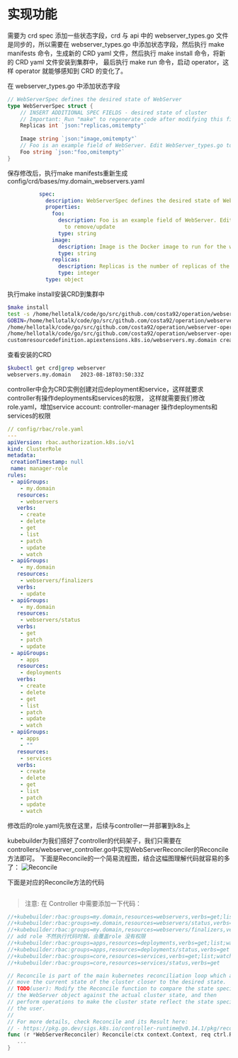 # 实现功能

 需要为 crd spec 添加一些状态字段，crd 与 api 中的 webserver_types.go 文件是同步的，所以需要在 webserver_types.go 中添加状态字段，然后执行 make manifests 命令，生成新的 CRD yaml 文件，然后执行 make install 命令，将新的 CRD yaml 文件安装到集群中，
 最后执行 make run 命令，启动 operator，这样 operator 就能够感知到 CRD 的变化了。
 
在 webserver_types.go 中添加状态字段

```go
// WebServerSpec defines the desired state of WebServer
type WebServerSpec struct {
    // INSERT ADDITIONAL SPEC FIELDS - desired state of cluster
    // Important: Run "make" to regenerate code after modifying this file
	Replicas int `json:"replicas,omitempty"`
	
	Image string `json:"image,omitempty"`
    // Foo is an example field of WebServer. Edit WebServer_types.go to remove/update
    Foo string `json:"foo,omitempty"`
}
```

保存修改后，执行make manifests重新生成config/crd/bases/my.domain_webservers.yaml
```yaml
          spec:
            description: WebServerSpec defines the desired state of WebServer
            properties:
              foo:
                description: Foo is an example field of WebServer. Edit webserver_types.go
                  to remove/update
                type: string
              image:
                description: Image is the Docker image to run for the webserver
                type: string
              replicas:
                description: Replicas is the number of replicas of the webserver
                type: integer
            type: object
```

执行make install安装CRD到集群中
```bash
$make install
test -s /home/hellotalk/code/go/src/github.com/costa92/operation/webserver-operator/bin/controller-gen && /home/hellotalk/code/go/src/github.com/costa92/operation/webserver-operator/bin/controller-gen --version | grep -q v0.11.1 || \
GOBIN=/home/hellotalk/code/go/src/github.com/costa92/operation/webserver-operator/bin go install sigs.k8s.io/controller-tools/cmd/controller-gen@v0.11.1
/home/hellotalk/code/go/src/github.com/costa92/operation/webserver-operator/bin/controller-gen rbac:roleName=manager-role crd webhook paths="./..." output:crd:artifacts:config=config/crd/bases
/home/hellotalk/code/go/src/github.com/costa92/operation/webserver-operator/bin/kustomize build config/crd | kubectl apply -f -
customresourcedefinition.apiextensions.k8s.io/webservers.my.domain created
```
查看安装的CRD
```bash
$kubectl get crd|grep webserver
webservers.my.domain   2023-08-18T03:50:33Z
```

controller中会为CRD实例创建对应deployment和service，这样就要求controller有操作deployments和services的权限，
这样就需要我们修改role.yaml，增加service account: controller-manager 操作deployments和services的权限
```yaml
// config/rbac/role.yaml
---
apiVersion: rbac.authorization.k8s.io/v1
kind: ClusterRole
metadata:
 creationTimestamp: null
 name: manager-role
rules:
 - apiGroups:
    - my.domain
   resources:
    - webservers
   verbs:
    - create
    - delete
    - get
    - list
    - patch
    - update
    - watch
 - apiGroups:
    - my.domain
   resources:
    - webservers/finalizers
   verbs:
    - update
 - apiGroups:
    - my.domain
   resources:
    - webservers/status
   verbs:
    - get
    - patch
    - update
 - apiGroups:
    - apps
   resources:
    - deployments
   verbs:
    - create
    - delete
    - get
    - list
    - patch
    - update
    - watch
 - apiGroups:
    - apps
    - ""
   resources:
    - services
   verbs:
    - create
    - delete
    - get
    - list
    - patch
    - update
    - watch
```
修改后的role.yaml先放在这里，后续与controller一并部署到k8s上

kubebuilder为我们搭好了controller的代码架子，我们只需要在controllers/webserver_controller.go中实现WebServerReconciler的Reconcile方法即可。
下面是Reconcile的一个简易流程图，结合这幅图理解代码就容易的多了：
![Reconcile](https://tonybai.com/wp-content/uploads/developing-kubernetes-operators-in-go-part1-8.png)

下面是对应的Reconcile方法的代码
```go
```

> 注意: 在 Controller 中需要添加一下代码：

```go 
//+kubebuilder:rbac:groups=my.domain,resources=webservers,verbs=get;list;watch;create;update;patch;delete
//+kubebuilder:rbac:groups=my.domain,resources=webservers/status,verbs=get;update;patch
//+kubebuilder:rbac:groups=my.domain,resources=webservers/finalizers,verbs=update
// add role 不然执行代码时候，会覆盖role 没有权限
//+kubebuilder:rbac:groups=apps,resources=deployments,verbs=get;list;watch;create;update;patch;delete
//+kubebuilder:rbac:groups=apps,resources=deployments/status,verbs=get
//+kubebuilder:rbac:groups=core,resources=services,verbs=get;list;watch;create;update;patch;delete
//+kubebuilder:rbac:groups=core,resources=services/status,verbs=get

// Reconcile is part of the main kubernetes reconciliation loop which aims to
// move the current state of the cluster closer to the desired state.
// TODO(user): Modify the Reconcile function to compare the state specified by
// the WebServer object against the actual cluster state, and then
// perform operations to make the cluster state reflect the state specified by
// the user.
//
// For more details, check Reconcile and its Result here:
// - https://pkg.go.dev/sigs.k8s.io/controller-runtime@v0.14.1/pkg/reconcile
func (r *WebServerReconciler) Reconcile(ctx context.Context, req ctrl.Request) (ctrl.Result, error) {
   ...
}	
```

